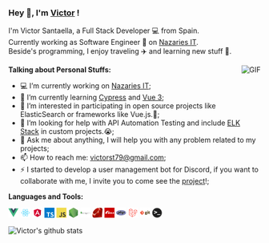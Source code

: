 ### Hey 👋, I'm [Victor](https://www.linkedin.com/in/victor-santaella-bb670614b/) !
<!-- <br/>
<a href="https://www.linkedin.com/in/victor-santaella-bb670614b/">
  <img align="left" alt="Victor Santaella Torres Linkedin" width="22px" src="https://cdn.jsdelivr.net/npm/simple-icons@v3/icons/linkedin.svg" />
</a>
<br /> -->

I'm Victor Santaella, a Full Stack Developer 💻 from Spain.<br>
 Currently working as Software Engineer 👷 on [Nazaries IT](https://www.nazaries.com/). <br>
Beside's programming, I enjoy traveling ✈️ and learning new stuff 🔧.

  <img align="right" alt="GIF" src="https://media.giphy.com/media/fJKG1UTK7k64w/source.gif" />
  
**Talking about Personal Stuffs:**

- 💻 I’m currently working on [Nazaries IT](https://www.nazaries.com/);
- 🌱 I’m currently learning [Cypress](https://www.cypress.io/) and [Vue 3](https://madewithvuejs.com/blog/vue-3-roundup); 
- 👯 I’m interested in participating in open source projects like ElasticSearch or frameworks like Vue.js.🤝;
- 🤔 I’m looking for help with API Automation Testing and include [ELK Stack](https://www.elastic.co/es/what-is/elk-stack) in custom projects.😭;
- 💬 Ask me about anything, I will help you with any problem related to my projects;
- 📫 How to reach me: victorst79@gmail.com;
- ⚡️ I started to develop a user management bot for Discord, if you want to collaborate with me, I invite you to come see the [project](https://github.com/victorst79/NaM-Bot)!;

**Languages and Tools:**  

<code><img height="20" src="https://raw.githubusercontent.com/github/explore/80688e429a7d4ef2fca1e82350fe8e3517d3494d/topics/vue/vue.png"></code>
<code><img height="20" src="https://raw.githubusercontent.com/github/explore/80688e429a7d4ef2fca1e82350fe8e3517d3494d/topics/react/react.png"></code>
<code><img height="20" src="https://raw.githubusercontent.com/github/explore/80688e429a7d4ef2fca1e82350fe8e3517d3494d/topics/angular/angular.png"></code>
<code><img height="20" src="https://raw.githubusercontent.com/github/explore/5c058a388828bb5fde0bcafd4bc867b5bb3f26f3/topics/typescript/typescript.png"></code>
<code><img height="20" src="https://raw.githubusercontent.com/github/explore/80688e429a7d4ef2fca1e82350fe8e3517d3494d/topics/javascript/javascript.png"></code>
<code><img height="20" src="https://raw.githubusercontent.com/github/explore/80688e429a7d4ef2fca1e82350fe8e3517d3494d/topics/nodejs/nodejs.png"></code>
<code><img height="20" src="https://raw.githubusercontent.com/github/explore/80688e429a7d4ef2fca1e82350fe8e3517d3494d/topics/mongodb/mongodb.png"></code>
<code><img height="20" src="https://raw.githubusercontent.com/github/explore/80688e429a7d4ef2fca1e82350fe8e3517d3494d/topics/ruby/ruby.png"></code>
<code><img height="20" src="https://raw.githubusercontent.com/github/explore/80688e429a7d4ef2fca1e82350fe8e3517d3494d/topics/rails/rails.png"></code>
<code><img height="20" src="https://raw.githubusercontent.com/github/explore/80688e429a7d4ef2fca1e82350fe8e3517d3494d/topics/php/php.png"></code>
<code><img height="20" src="https://raw.githubusercontent.com/github/explore/80688e429a7d4ef2fca1e82350fe8e3517d3494d/topics/laravel/laravel.png"></code>
<code><img height="20" src="https://raw.githubusercontent.com/github/explore/80688e429a7d4ef2fca1e82350fe8e3517d3494d/topics/git/git.png"></code>
<code><img height="20" src="https://raw.githubusercontent.com/github/explore/80688e429a7d4ef2fca1e82350fe8e3517d3494d/topics/terminal/terminal.png"></code>



![Victor's github stats](https://github-readme-stats.vercel.app/api?username=victorst79&show_icons=true&hide_border=true)
